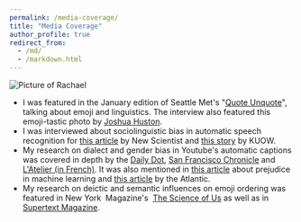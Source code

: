 ```yaml
---
permalink: /media-coverage/
title: "Media Coverage"
author_profile: true
redirect_from: 
  - /md/
  - /markdown.html
---
```


![Picture  of Rachael](https://i.imgur.com/9PzScua.jpg)

*   I was featured in the January edition of Seattle Met's "[Quote Unquote](https://www.seattlemet.com/articles/2017/12/19/meet-rachael-tatman-professional-emoji-whisperer)", talking about emoji and linguistics. The interview also featured this emoji-tastic photo by [Joshua Huston](https://www.seattlemet.com/producers/joshua-huston).
*   I was interviewed about sociolinguistic bias in automatic speech recognition for [this article](https://www.newscientist.com/article/2141940-donate-your-voice-so-siri-doesnt-just-work-for-white-men/) by New Scientist and [this story](http://kuow.org/post/turns-out-siri-might-be-racist) by KUOW.
*   My research on dialect and gender bias in Youtube's automatic captions was covered in depth by the [Daily Dot](http://www.dailydot.com/debug/google-voice-recognition-gender-bias/), [San Francisco Chronicle](http://www.sfchronicle.com/business/article/Voice-assistants-stumble-over-regional-accents-10890340.php) and [L'Atelier (in French)](http://www.atelier.net/trends/articles/assistants-virtuels-doivent-travailler-reconnaissance-vocale_444906). It was also mentioned in [this article](http://smerity.com/articles/2016/algorithms_can_be_prejudiced.html) about prejudice in machine learning and [this article](https://www.theatlantic.com/business/archive/2016/12/good-girls-revolt/510245/) by the Atlantic.
*   My research on deictic and semantic influences on emoji ordering was featured in New York  Magazine's  [The Science of Us](http://nymag.com/scienceofus/2016/12/do-emoji-have-grammar.html) as well as in [Supertext Magazine](https://blog.supertext.ch/en/).
